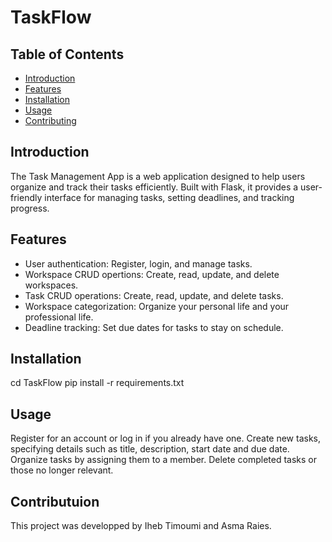 # TaskFlow

## Table of Contents

- [Introduction](#introduction)
- [Features](#features)
- [Installation](#installation)
- [Usage](#usage)
- [Contributing](#contributing)

## Introduction
The Task Management App is a web application designed to help users organize and track their tasks efficiently. Built with Flask, it provides a user-friendly interface for managing tasks, setting deadlines, and tracking progress.

## Features
- User authentication: Register, login, and manage tasks.
- Workspace CRUD opertions: Create, read, update, and delete workspaces.
- Task CRUD operations: Create, read, update, and delete tasks.
- Workspace categorization: Organize your personal life and your professional life.
- Deadline tracking: Set due dates for tasks to stay on schedule.

## Installation
cd TaskFlow
pip install -r requirements.txt

## Usage
Register for an account or log in if you already have one.
Create new tasks, specifying details such as title, description, start date and due date.
Organize tasks by assigning them to a member.
Delete completed tasks or those no longer relevant.

## Contributuion
This project was developped by Iheb Timoumi and Asma Raies.
